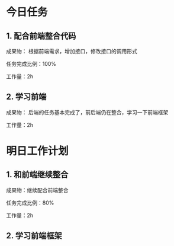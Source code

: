 # 今日任务

## 1. 配合前端整合代码

成果物： 根据前端需求，增加接口，修改接口的调用形式

任务完成比例：100% 

工作量：2h 

## 2. 学习前端

成果物： 后端的任务基本完成了，前后端仍在整合，学习一下前端框架

工作量：2h


# 明日工作计划

## 1. 和前端继续整合

成果物：继续配合前端整合

任务完成比例：80% 

工作量：2h

## 2. 学习前端框架



